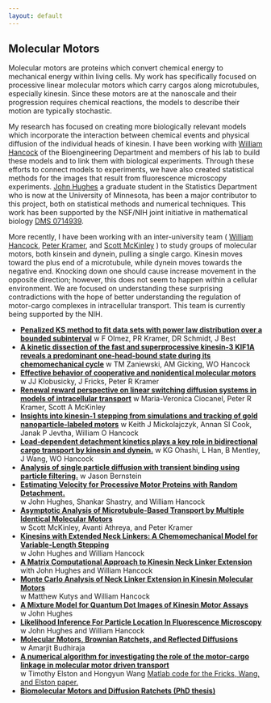 ```yaml
---
layout: default
---
```


## Molecular Motors

Molecular motors are proteins which convert chemical energy to mechanical energy within living cells.  My work has specifically focused on processive linear molecular motors which carry cargos along microtubules, especially kinesin.  Since these motors are at the nanoscale and their progression requires chemical reactions, the models to describe their motion are typically stochastic.  

My research has focused on creating more biologically relevant models which incorporate the interaction between chemical events and physical diffusion of the individual heads of kinesin.  I have been working with [William Hancock](http://www.bioe.psu.edu/labs/Hancock-Lab/index.html) of the Bioengineering Department and members of his lab to build these models and to link them with biological experiments.  Through these efforts to connect models to experiments, we have also created statistical methods for the images that result from fluorescence microscopy experiments.  [John Hughes](http://www.biostat.umn.edu/~johnh/) a graduate student in the Statistics Department who is now at the University of Minnesota, has been a major contributor to this project, both on statistical methods and numerical techniques.  This work has been supported by the NSF/NIH joint initiative in mathematical biology [DMS 0714939](http://www.nsf.gov/awardsearch/showAward.do?AwardNumber=0714939). 

More recently, I have been working with an inter-university team  ( [William Hancock](http://www.bioe.psu.edu/labs/Hancock-Lab/index.html), [Peter Kramer](http://homepages.rpi.edu/~kramep/), and [Scott McKinley](http://www.math.ufl.edu/~scott.mckinley/ufhome/Home.html) )  to study groups of molecular motors, both kinsein and dynein, pulling a single cargo.  Kinesin moves toward the plus end of a microtubule, while dynein moves towards the negative end.  Knocking down one should cause increase movement in the opposite direction; however, this does not seem to happen within a cellular environment.  We are focused on understanding these surprising contradictions with the hope of better understanding the regulation of motor-cargo complexes in intracellular transport.  This team is currently being supported by the NIH.
* **[Penalized KS method to fit data sets with power law distribution over a bounded subinterval](https://doi.org/10.1080/00949655.2020.1861281)**
w F Olmez, PR Kramer, DR Schmidt, J Best
* **[A kinetic dissection of the fast and superprocessive kinesin-3 KIF1A reveals a predominant one-head-bound state during its chemomechanical cycle](https://doi.org/10.1074/jbc.RA120.014961)**
w TM Zaniewski, AM Gicking, WO Hancock
* **[Effective behavior of cooperative and nonidentical molecular motors](https://doi.org/10.1007/s40687-020-00230-7)**
w JJ Klobusicky, J Fricks, Peter R Kramer
* **[Renewal reward perspective on linear switching diffusion systems in models of intracellular transport](https://doi.org/10.1007/s11538-020-00797-w)**
w Maria-Veronica Ciocanel, Peter R Kramer, Scott A McKinley
* **[Insights into kinesin-1 stepping from simulations and tracking of gold nanoparticle-labeled motors](https://doi.org/10.1016/j.bpj.2019.06.010)**
w Keith J Mickolajczyk, Annan SI Cook, Janak P Jevtha, William O Hancock
* **[Load‐dependent detachment kinetics plays a key role in bidirectional cargo transport by kinesin and dynein.](https://doi.org/10.1111/tra.12639)**
w KG Ohashi, L Han, B Mentley, J Wang, WO Hancock
* **[Analysis of single particle diffusion with transient binding using particle filtering.](https://doi.org/10.1016/j.jtbi.2016.04.013)**
w Jason Bernstein
* **[Estimating Velocity for Processive Motor Proteins with Random Detachment.](http://dx.doi.org/10.1007/s13253-013-0131-4)**  
 w John Hughes, Shankar Shastry, and William Hancock
* **[Asymptotic Analysis of Microtubule-Based Transport by Multiple Identical Molecular Motors](http://arxiv.org/abs/1111.0684)**    
w Scott McKinley, Avanti Athreya, and  Peter Kramer
* **[Kinesins with Extended Neck Linkers: A Chemomechanical Model for Variable-Length Stepping](./docs/varistep.pdf)**  
 w John Hughes and William Hancock
* **[A Matrix Computational Approach to Kinesin Neck Linker Extension](./docs/renewal.8.10.10.pdf)**  
with John Hughes and William Hancock
* **[Monte Carlo Analysis of Neck Linker Extension in Kinesin Molecular Motors](http://dx.doi.org/10.1371/journal.pcbi.1000980)**  
w Matthew Kutys and William Hancock
* **[A Mixture Model for Quantum Dot Images of Kinesin Motor Assays](./docs/qdot.pdf)**  
w John Hughes
* **[Likelihood Inference For Particle Location In Fluorescence Microscopy](./docs/fiona.pdf)**  
w John Hughes and William Hancock
* **[Molecular Motors, Brownian Ratchets, and Reflected Diffusions](./docs/ratchetsmotors.pdf)**  
w Amarjit Budhiraja
* **[A numerical algorithm for investigating the role of the motor-cargo linkage in molecular motor driven transport](http://dx.doi.org/10.1016/j.jtbi.2005.07.010)**  
w Timothy Elston and Hongyun Wang
[Matlab code for the Fricks, Wang, and Elston paper.](./docs/wangelstoncode)  
* **[Biomolecular Motors and Diffusion Ratchets (PhD thesis)](./docs/dissertation.pdf)**

		
			

